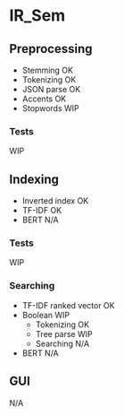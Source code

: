 # IR_Sem

## Preprocessing

* Stemming      OK
* Tokenizing    OK
* JSON parse    OK
* Accents       OK
* Stopwords     WIP

### Tests

WIP

## Indexing

* Inverted index  OK
* TF-IDF          OK
* BERT            N/A

### Tests

WIP

### Searching

* TF-IDF ranked vector  OK
* Boolean               WIP
    * Tokenizing        OK
    * Tree parse        WIP
    * Searching         N/A
* BERT                  N/A

## GUI

N/A
